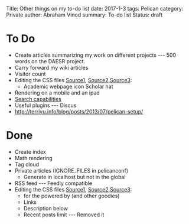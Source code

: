 Title: Other things on my to-do list
date: 2017-1-3
tags: Pelican
category: Private
author: Abraham Vinod
summary: To-do list
Status: draft

# To Do

+ Create articles summarizing my work on different projects --- 500 words on the DAESR project.
+ Carry forward my wiki articles
+ Visitor count
+ Editing the CSS files [Source1](http://beneathdata.com/how-to/how-i-built-this-website/),
[Source2](http://algorithmshop.com/20131212-starting-a-blog.html),[Source3](https://spapas.github.io/2013/10/07/pelican-static-windows/):
    + Academic webpage icon Scholar hat
+ Rendering on a mobile and an ipad
+ [Search capabilities](http://moparx.com/2014/04/adding-search-capabilities-within-your-pelican-powered-site-using-tipue-search/)
+ Useful plugins --- Discus
+ http://terriyu.info/blog/posts/2013/07/pelican-setup/
# Done

+ Create index
+ Math rendering
+ Tag cloud
+ Private articles (IGNORE_FILES in pelicanconf)
    + Generate in localhost but not in the global
+ RSS feed --- Feedly compatible
+ Editing the CSS files [Source1](http://beneathdata.com/how-to/how-i-built-this-website/),
[Source2](http://algorithmshop.com/20131212-starting-a-blog.html),[Source3](https://spapas.github.io/2013/10/07/pelican-static-windows/):
    + for the powered by (and other goodies)
    + Links
    + Description below
    + Recent posts limit --- Removed it


